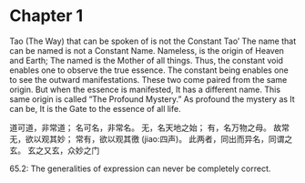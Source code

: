 # Chapter 1
Tao (The Way) that can be spoken of is not the Constant Tao’
The name that can be named is not a Constant Name.
Nameless, is the origin of Heaven and Earth;
The named is the Mother of all things.
Thus, the constant void enables one to observe the true essence.
The constant being enables one to see the outward manifestations.
These two come paired from the same origin.
But when the essence is manifested,
It has a different name.
This same origin is called “The Profound Mystery.”
As profound the mystery as It can be,
It is the Gate to the essence of all life.

道可道，非常道；
名可名，非常名。
无，名天地之始；
有，名万物之母。
故常无，欲以观其妙；
常有，欲以观其徼 (jiao:四声)。
此两者，同出而异名，同谓之玄。
玄之又玄，众妙之门

65.2: The generalities of expression can never be completely correct.